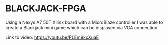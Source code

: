 # BLACKJACK-FPGA

Using a Nexys A7 50T Xilinx board with a MicroBlaze controller I was able to create a Blackjack mini game which can be displayed via VGA connection. 

Link to video: https://youtu.be/PLEm9kxXuaE
